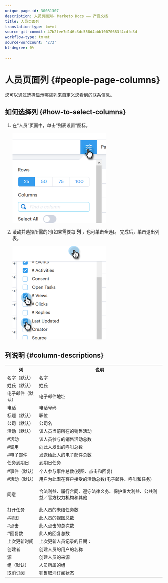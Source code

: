 ```yaml
---
unique-page-id: 30081307
description: 人员页面列- Marketo Docs —— 产品文档
title: 人员页面列
translation-type: tm+mt
source-git-commit: 47b2fee7d146c3dc558d4bbb10070683f4cdfd3d
workflow-type: tm+mt
source-wordcount: '273'
ht-degree: 0%

---
```



# 人员页面列 {#people-page-columns}

您可以通过选择显示哪些列来自定义您看到的联系信息。

## 如何选择列 {#how-to-select-columns}

1. 在“人员”页面中，单击“列表设置”图标。

   ![](assets/one-5.png)

1. 滚动并选择所需的列(如果需要每 **列** ，也可单击全选)。 完成后，单击退出列表。

   ![](assets/two-4.png)

## 列说明 {#column-descriptions}

<table> 
 <colgroup> 
  <col> 
  <col> 
 </colgroup> 
 <tbody> 
  <tr> 
   <th>列</th> 
   <th>说明</th> 
  </tr> 
  <tr> 
   <td>名字（默认）</td> 
   <td>名字</td> 
  </tr> 
  <tr> 
   <td>姓氏（默认）</td> 
   <td>姓氏</td> 
  </tr> 
  <tr> 
   <td colspan="1">电子邮件（默认）</td> 
   <td colspan="1">电子邮件地址</td> 
  </tr> 
  <tr> 
   <td colspan="1">电话</td> 
   <td colspan="1">电话号码</td> 
  </tr> 
  <tr> 
   <td colspan="1">标题（默认）</td> 
   <td colspan="1">职位</td> 
  </tr> 
  <tr> 
   <td>公司（默认）</td> 
   <td>公司名</td> 
  </tr> 
  <tr> 
   <td>活动（默认）</td> 
   <td>该人员当前所在的销售活动</td> 
  </tr> 
  <tr> 
   <td>#活动</td> 
   <td>该人员参与的销售活动总数</td> 
  </tr> 
  <tr> 
   <td>#调用</td> 
   <td>向此人发出的呼叫总数</td> 
  </tr> 
  <tr> 
   <td>#电子邮件</td> 
   <td>发送给此人的电子邮件总数</td> 
  </tr> 
  <tr> 
   <td>任务到期日</td> 
   <td>到期日任务</td> 
  </tr> 
  <tr> 
   <td>#事件（默认）</td> 
   <td>个人参与事件总数(视图、点击和回复)</td> 
  </tr> 
  <tr> 
   <td>#活动（默认）</td> 
   <td>用户为此潜在客户接受的活动总数(电子邮件、呼叫和任务)</td> 
  </tr> 
  <tr> 
   <td>同意</td> 
   <td><p>合法利益、履行合同、遵守法律义务、保护重大利益、公共利益／官方权力机构和其他</p></td> 
  </tr> 
  <tr> 
   <td>打开任务</td> 
   <td>此人员的未结任务数</td> 
  </tr> 
  <tr> 
   <td>#视图</td> 
   <td>此人员的视图总数</td> 
  </tr> 
  <tr> 
   <td>#点击</td> 
   <td>此人点击的总次数</td> 
  </tr> 
  <tr> 
   <td>#回复数</td> 
   <td>此人的回复总数</td> 
  </tr> 
  <tr> 
   <td>上次更新时间</td> 
   <td>上次更新人员记录的日期：</td> 
  </tr> 
  <tr> 
   <td>创建者</td> 
   <td>创建人员的用户的名称</td> 
  </tr> 
  <tr> 
   <td>源</td> 
   <td>创建人员的来源</td> 
  </tr> 
  <tr> 
   <td>组（默认）</td> 
   <td>人员所属的组</td> 
  </tr> 
  <tr> 
   <td colspan="1">取消订阅</td> 
   <td colspan="1">销售取消订阅状态</td> 
  </tr> 
 </tbody> 
</table>

